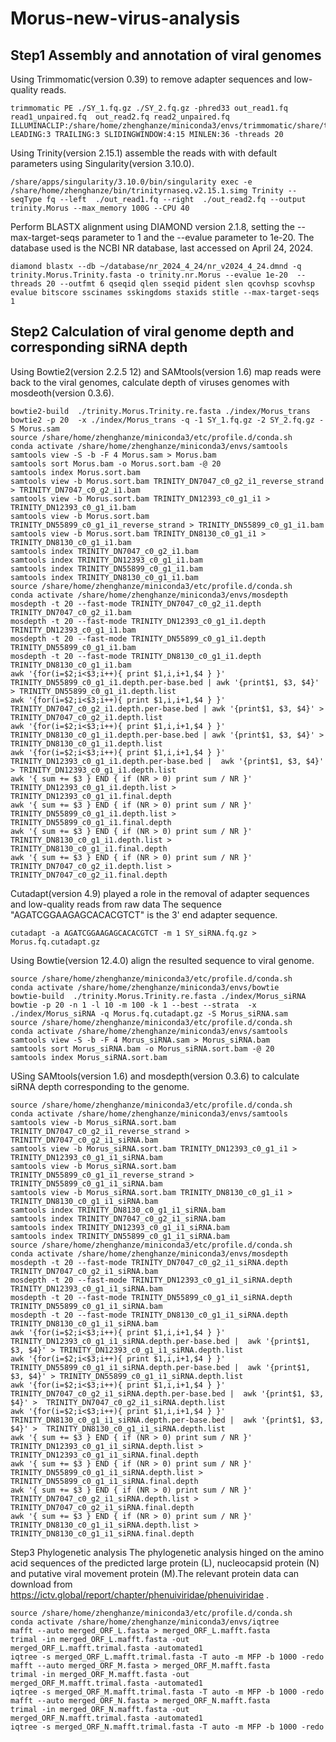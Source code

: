 # Morus-new-virus-analysis
## Step1 Assembly and annotation of viral genomes
Using Trimmomatic(version 0.39) to remove adapter sequences and low-quality reads.
```
trimmomatic PE ./SY_1.fq.gz ./SY_2.fq.gz -phred33 out_read1.fq read1_unpaired.fq  out_read2.fq read2_unpaired.fq ILLUMINACLIP:/share/home/zhenghanze/miniconda3/envs/trimmomatic/share/trimmomatic/adapters/combined.fasta:2:30:10:8:TRUE LEADING:3 TRAILING:3 SLIDINGWINDOW:4:15 MINLEN:36 -threads 20
```
Using Trinity(version 2.15.1) assemble the reads with with default parameters using Singularity(version 3.10.0).
```
/share/apps/singularity/3.10.0/bin/singularity exec -e /share/home/zhenghanze/bin/trinityrnaseq.v2.15.1.simg Trinity --seqType fq --left  ./out_read1.fq --right  ./out_read2.fq --output trinity.Morus --max_memory 100G --CPU 40
```
Perform BLASTX alignment using DIAMOND version 2.1.8, setting the --max-target-seqs parameter to 1 and the --evalue parameter to 1e-20. The database used is the NCBI NR database, last accessed on April 24, 2024.
```
diamond blastx --db ~/database/nr_2024_4_24/nr_v2024_4_24.dmnd -q trinity.Morus.Trinity.fasta -o trinity.nr.Morus --evalue 1e-20  --threads 20 --outfmt 6 qseqid qlen sseqid pident slen qcovhsp scovhsp evalue bitscore sscinames sskingdoms staxids stitle --max-target-seqs 1
```
## Step2 Calculation of viral genome depth and corresponding siRNA depth
Using Bowtie2(version 2.2.5 12) and SAMtools(version 1.6) map reads were back to the viral genomes, calculate depth of viruses genomes with mosdeoth(version 0.3.6).
```
bowtie2-build  ./trinity.Morus.Trinity.re.fasta ./index/Morus_trans
bowtie2 -p 20  -x ./index/Morus_trans -q -1 SY_1.fq.gz -2 SY_2.fq.gz -S Morus.sam
source /share/home/zhenghanze/miniconda3/etc/profile.d/conda.sh
conda activate /share/home/zhenghanze/miniconda3/envs/samtools
samtools view -S -b -F 4 Morus.sam > Morus.bam
samtools sort Morus.bam -o Morus.sort.bam -@ 20
samtools index Morus.sort.bam
samtools view -b Morus.sort.bam TRINITY_DN7047_c0_g2_i1_reverse_strand > TRINITY_DN7047_c0_g2_i1.bam
samtools view -b Morus.sort.bam TRINITY_DN12393_c0_g1_i1 > TRINITY_DN12393_c0_g1_i1.bam
samtools view -b Morus.sort.bam TRINITY_DN55899_c0_g1_i1_reverse_strand > TRINITY_DN55899_c0_g1_i1.bam
samtools view -b Morus.sort.bam TRINITY_DN8130_c0_g1_i1 > TRINITY_DN8130_c0_g1_i1.bam
samtools index TRINITY_DN7047_c0_g2_i1.bam
samtools index TRINITY_DN12393_c0_g1_i1.bam
samtools index TRINITY_DN55899_c0_g1_i1.bam
samtools index TRINITY_DN8130_c0_g1_i1.bam
source /share/home/zhenghanze/miniconda3/etc/profile.d/conda.sh
conda activate /share/home/zhenghanze/miniconda3/envs/mosdepth
mosdepth -t 20 --fast-mode TRINITY_DN7047_c0_g2_i1.depth TRINITY_DN7047_c0_g2_i1.bam
mosdepth -t 20 --fast-mode TRINITY_DN12393_c0_g1_i1.depth TRINITY_DN12393_c0_g1_i1.bam
mosdepth -t 20 --fast-mode TRINITY_DN55899_c0_g1_i1.depth TRINITY_DN55899_c0_g1_i1.bam
mosdepth -t 20 --fast-mode TRINITY_DN8130_c0_g1_i1.depth TRINITY_DN8130_c0_g1_i1.bam
awk '{for(i=$2;i<$3;i++){ print $1,i,i+1,$4 } }' TRINITY_DN55899_c0_g1_i1.depth.per-base.bed | awk '{print$1, $3, $4}' > TRINITY_DN55899_c0_g1_i1.depth.list
awk '{for(i=$2;i<$3;i++){ print $1,i,i+1,$4 } }' TRINITY_DN7047_c0_g2_i1.depth.per-base.bed | awk '{print$1, $3, $4}' > TRINITY_DN7047_c0_g2_i1.depth.list
awk '{for(i=$2;i<$3;i++){ print $1,i,i+1,$4 } }' TRINITY_DN8130_c0_g1_i1.depth.per-base.bed | awk '{print$1, $3, $4}' > TRINITY_DN8130_c0_g1_i1.depth.list
awk '{for(i=$2;i<$3;i++){ print $1,i,i+1,$4 } }' TRINITY_DN12393_c0_g1_i1.depth.per-base.bed |  awk '{print$1, $3, $4}' > TRINITY_DN12393_c0_g1_i1.depth.list
awk '{ sum += $3 } END { if (NR > 0) print sum / NR }' TRINITY_DN12393_c0_g1_i1.depth.list > TRINITY_DN12393_c0_g1_i1.final.depth
awk '{ sum += $3 } END { if (NR > 0) print sum / NR }'  TRINITY_DN55899_c0_g1_i1.depth.list >  TRINITY_DN55899_c0_g1_i1.final.depth
awk '{ sum += $3 } END { if (NR > 0) print sum / NR }'  TRINITY_DN8130_c0_g1_i1.depth.list >  TRINITY_DN8130_c0_g1_i1.final.depth
awk '{ sum += $3 } END { if (NR > 0) print sum / NR }' TRINITY_DN7047_c0_g2_i1.depth.list > TRINITY_DN7047_c0_g2_i1.final.depth
```
Cutadapt(version 4.9) played a role in the removal of adapter sequences and low-quality reads from raw data The sequence "AGATCGGAAGAGCACACGTCT" is the 3' end adapter sequence.
```
cutadapt -a AGATCGGAAGAGCACACGTCT -m 1 SY_siRNA.fq.gz > Morus.fq.cutadapt.gz
```
Using Bowtie(version 12.4.0) align the resulted sequence to viral genome.
```
source /share/home/zhenghanze/miniconda3/etc/profile.d/conda.sh
conda activate /share/home/zhenghanze/miniconda3/envs/bowtie
bowtie-build  ./trinity.Morus.Trinity.re.fasta ./index/Morus_siRNA
bowtie -p 20 -n 1 -l 10 -m 100 -k 1 --best --strata  -x ./index/Morus_siRNA -q Morus.fq.cutadapt.gz -S Morus_siRNA.sam
source /share/home/zhenghanze/miniconda3/etc/profile.d/conda.sh
conda activate /share/home/zhenghanze/miniconda3/envs/samtools
samtools view -S -b -F 4 Morus_siRNA.sam > Morus_siRNA.bam
samtools sort Morus_siRNA.bam -o Morus_siRNA.sort.bam -@ 20
samtools index Morus_siRNA.sort.bam
```
USing SAMtools(version 1.6) and mosdepth(version 0.3.6) to calculate siRNA depth corresponding to the genome.
```
source /share/home/zhenghanze/miniconda3/etc/profile.d/conda.sh
conda activate /share/home/zhenghanze/miniconda3/envs/samtools
samtools view -b Morus_siRNA.sort.bam TRINITY_DN7047_c0_g2_i1_reverse_strand > TRINITY_DN7047_c0_g2_i1_siRNA.bam
samtools view -b Morus_siRNA.sort.bam TRINITY_DN12393_c0_g1_i1 > TRINITY_DN12393_c0_g1_i1_siRNA.bam
samtools view -b Morus_siRNA.sort.bam TRINITY_DN55899_c0_g1_i1_reverse_strand > TRINITY_DN55899_c0_g1_i1_siRNA.bam
samtools view -b Morus_siRNA.sort.bam TRINITY_DN8130_c0_g1_i1 >  TRINITY_DN8130_c0_g1_i1_siRNA.bam
samtools index TRINITY_DN8130_c0_g1_i1_siRNA.bam
samtools index TRINITY_DN7047_c0_g2_i1_siRNA.bam
samtools index TRINITY_DN12393_c0_g1_i1_siRNA.bam
samtools index TRINITY_DN55899_c0_g1_i1_siRNA.bam
source /share/home/zhenghanze/miniconda3/etc/profile.d/conda.sh
conda activate /share/home/zhenghanze/miniconda3/envs/mosdepth
mosdepth -t 20 --fast-mode TRINITY_DN7047_c0_g2_i1_siRNA.depth TRINITY_DN7047_c0_g2_i1_siRNA.bam
mosdepth -t 20 --fast-mode TRINITY_DN12393_c0_g1_i1_siRNA.depth TRINITY_DN12393_c0_g1_i1_siRNA.bam
mosdepth -t 20 --fast-mode TRINITY_DN55899_c0_g1_i1_siRNA.depth TRINITY_DN55899_c0_g1_i1_siRNA.bam
mosdepth -t 20 --fast-mode TRINITY_DN8130_c0_g1_i1_siRNA.depth TRINITY_DN8130_c0_g1_i1_siRNA.bam
awk '{for(i=$2;i<$3;i++){ print $1,i,i+1,$4 } }' TRINITY_DN12393_c0_g1_i1_siRNA.depth.per-base.bed |  awk '{print$1, $3, $4}' > TRINITY_DN12393_c0_g1_i1_siRNA.depth.list
awk '{for(i=$2;i<$3;i++){ print $1,i,i+1,$4 } }' TRINITY_DN55899_c0_g1_i1_siRNA.depth.per-base.bed |  awk '{print$1, $3, $4}' > TRINITY_DN55899_c0_g1_i1_siRNA.depth.list
awk '{for(i=$2;i<$3;i++){ print $1,i,i+1,$4 } }'  TRINITY_DN7047_c0_g2_i1_siRNA.depth.per-base.bed |  awk '{print$1, $3, $4}' >  TRINITY_DN7047_c0_g2_i1_siRNA.depth.list
awk '{for(i=$2;i<$3;i++){ print $1,i,i+1,$4 } }'  TRINITY_DN8130_c0_g1_i1_siRNA.depth.per-base.bed |  awk '{print$1, $3, $4}' >  TRINITY_DN8130_c0_g1_i1_siRNA.depth.list
awk '{ sum += $3 } END { if (NR > 0) print sum / NR }' TRINITY_DN12393_c0_g1_i1_siRNA.depth.list > TRINITY_DN12393_c0_g1_i1_siRNA.final.depth
awk '{ sum += $3 } END { if (NR > 0) print sum / NR }' TRINITY_DN55899_c0_g1_i1_siRNA.depth.list > TRINITY_DN55899_c0_g1_i1_siRNA.final.depth
awk '{ sum += $3 } END { if (NR > 0) print sum / NR }'  TRINITY_DN7047_c0_g2_i1_siRNA.depth.list >  TRINITY_DN7047_c0_g2_i1_siRNA.final.depth
awk '{ sum += $3 } END { if (NR > 0) print sum / NR }'  TRINITY_DN8130_c0_g1_i1_siRNA.depth.list >  TRINITY_DN8130_c0_g1_i1_siRNA.final.depth
```
Step3 Phylogenetic analysis
The phylogenetic analysis hinged on the amino acid sequences of the predicted large protein (L), nucleocapsid protein (N) and putative viral movement protein (M).The relevant protein data can download from https://ictv.global/report/chapter/phenuiviridae/phenuiviridae .
```
source /share/home/zhenghanze/miniconda3/etc/profile.d/conda.sh
conda activate /share/home/zhenghanze/miniconda3/envs/iqtree
mafft --auto merged_ORF_L.fasta > merged_ORF_L.mafft.fasta
trimal -in merged_ORF_L.mafft.fasta -out merged_ORF_L.mafft.trimal.fasta -automated1
iqtree -s merged_ORF_L.mafft.trimal.fasta -T auto -m MFP -b 1000 -redo
mafft --auto merged_ORF_M.fasta > merged_ORF_M.mafft.fasta
trimal -in merged_ORF_M.mafft.fasta -out merged_ORF_M.mafft.trimal.fasta -automated1
iqtree -s merged_ORF_M.mafft.trimal.fasta -T auto -m MFP -b 1000 -redo
mafft --auto merged_ORF_N.fasta > merged_ORF_N.mafft.fasta
trimal -in merged_ORF_N.mafft.fasta -out merged_ORF_N.mafft.trimal.fasta -automated1
iqtree -s merged_ORF_N.mafft.trimal.fasta -T auto -m MFP -b 1000 -redo
```

